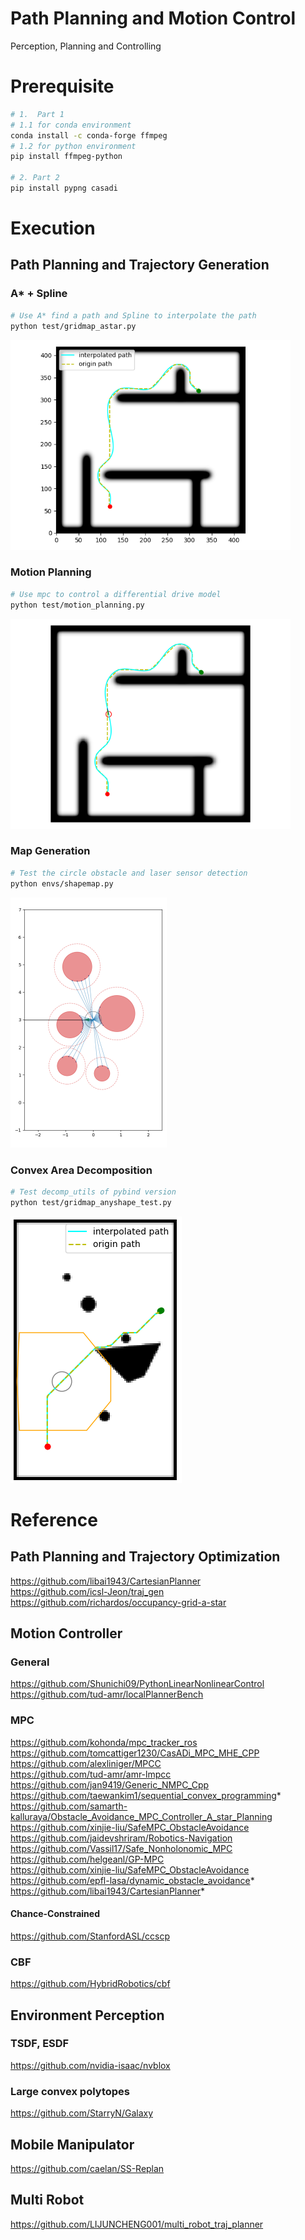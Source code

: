 # Path Planning and Motion Control
Perception, Planning and Controlling

# Prerequisite

```bash
# 1.  Part 1
# 1.1 for conda environment
conda install -c conda-forge ffmpeg
# 1.2 for python environment
pip install ffmpeg-python

# 2. Part 2
pip install pypng casadi
```

# Execution

## Path Planning and Trajectory Generation

### A* + Spline
```bash
# Use A* find a path and Spline to interpolate the path
python test/gridmap_astar.py
```
<img src="./results/gridmap_astar_spline.png" style="zoom:70%" />

### Motion Planning
```bash
# Use mpc to control a differential drive model
python test/motion_planning.py
```
<img src="./results/motion_planning.png" style="zoom:70%" />

### Map Generation
```bash
# Test the circle obstacle and laser sensor detection
python envs/shapemap.py
```
<img src="./results/circle_obstacles_laser_detector.png" style="zoom:50%" />


### Convex Area Decomposition
```bash
# Test decomp_utils of pybind version
python test/gridmap_anyshape_test.py
```
<img src="./results/convex_decomp.png" style="zoom:100%" />

# Reference

## Path Planning and Trajectory Optimization
https://github.com/libai1943/CartesianPlanner  
https://github.com/icsl-Jeon/traj_gen  
https://github.com/richardos/occupancy-grid-a-star  


## Motion Controller

### General
https://github.com/Shunichi09/PythonLinearNonlinearControl  
https://github.com/tud-amr/localPlannerBench 
### MPC
https://github.com/kohonda/mpc_tracker_ros  
https://github.com/tomcattiger1230/CasADi_MPC_MHE_CPP  
https://github.com/alexliniger/MPCC  
https://github.com/tud-amr/amr-lmpcc  
https://github.com/jan9419/Generic_NMPC_Cpp  
https://github.com/taewankim1/sequential_convex_programming*  
https://github.com/samarth-kalluraya/Obstacle_Avoidance_MPC_Controller_A_star_Planning  
https://github.com/xinjie-liu/SafeMPC_ObstacleAvoidance  
https://github.com/jaidevshriram/Robotics-Navigation  
https://github.com/Vassil17/Safe_Nonholonomic_MPC  
https://github.com/helgeanl/GP-MPC  
https://github.com/xinjie-liu/SafeMPC_ObstacleAvoidance  
https://github.com/epfl-lasa/dynamic_obstacle_avoidance*  
https://github.com/libai1943/CartesianPlanner*  

#### Chance-Constrained
https://github.com/StanfordASL/ccscp    

### CBF
https://github.com/HybridRobotics/cbf  

## Environment Perception
### TSDF, ESDF  
https://github.com/nvidia-isaac/nvblox  
### Large convex polytopes  
https://github.com/StarryN/Galaxy  

## Mobile Manipulator
https://github.com/caelan/SS-Replan 

## Multi Robot
https://github.com/LIJUNCHENG001/multi_robot_traj_planner

